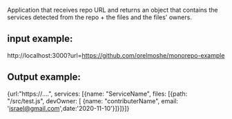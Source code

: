 Application that receives repo URL and returns an object that contains the services detected from the repo + the files and the files' owners.

input example:
---
http://localhost:3000?url=https://github.com/orelmoshe/monorepo-example

Output example:
---
{url:"https://....", services: [{name: "ServiceName", files: [{path: "/src/test.js", devOwner: [ {name: "contributerName", email: 'israel@gmail.com',date:'2020-11-10'}]}]}]}
